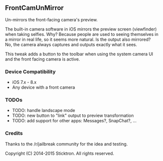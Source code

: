 ## FrontCamUnMirror

Un-mirrors the front-facing camera's preview.

The built-in camera software in iOS mirrors the preview screen (viewfinder) when taking selfies.
Why? Because people are used to seeing themselves in a mirror in real life, so it seems more natural.
Is the output also mirrored? No, the camera always captures and outputs exactly what it sees.

This tweak adds a button to the toolbar when using the system camera UI and the front facing camera is active.


### Device Compatibility

* iOS 7.x - 8.x
* Any device with a front camera


### TODOs

* TODO: handle landscape mode
* TODO: new button to "link" output to preview transformation
* TODO: add support for other apps: Messages?, SnapChat?, ...


### Credits

Thanks to the /r/jailbreak community for the idea and testing.

Copyright (C) 2014-2015 Sticktron. All rights reserved.
